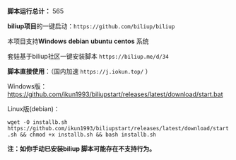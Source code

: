 **脚本运行总计：** 565 

**biliup项目**的一键启动：`https://github.com/biliup/biliup`

本项目支持**Windows** **debian** **ubuntu** **centos** 系统

套娃基于biliup社区一键安装脚本 `https://biliup.me/d/34`


**脚本直接使用**：（国内加速 `https://j.iokun.top/` ）


Windows版：
https://github.com/ikun1993/biliupstart/releases/latest/download/start.bat


Linux版(debian)：

`wget -O installb.sh https://github.com/ikun1993/biliupstart/releases/latest/download/start.sh && chmod +x installb.sh && bash installb.sh
`

**注：如你手动已安装biliup 脚本可能存在不支持行为。**
